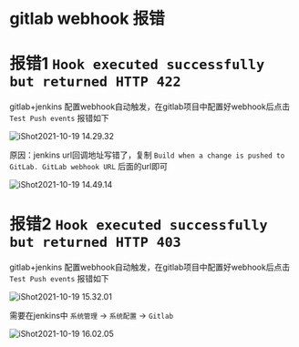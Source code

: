 # gitlab webhook 报错 

# 报错1 `Hook executed successfully but returned HTTP 422`



gitlab+jenkins 配置webhook自动触发，在gitlab项目中配置好webhook后点击 `Test Push events` 报错如下

![iShot2021-10-19 14.29.32](https://gitea.pptfz.cn/pptfz/picgo-images/raw/branch/master/img/iShot2021-10-19%2014.29.32.png)



原因：jenkins url回调地址写错了，复制 `Build when a change is pushed to GitLab. GitLab webhook URL` 后面的url即可



![iShot2021-10-19 14.49.14](https://gitea.pptfz.cn/pptfz/picgo-images/raw/branch/master/img/iShot2021-10-19%2014.49.14.png)





# 报错2 `Hook executed successfully but returned HTTP 403`

gitlab+jenkins 配置webhook自动触发，在gitlab项目中配置好webhook后点击 `Test Push events` 报错如下

![iShot2021-10-19 15.32.01](https://gitea.pptfz.cn/pptfz/picgo-images/raw/branch/master/img/iShot2021-10-19%2015.32.01.png)





需要在jenkins中 `系统管理` -> `系统配置` -> `Gitlab` 

![iShot2021-10-19 16.02.05](https://gitea.pptfz.cn/pptfz/picgo-images/raw/branch/master/img/iShot2021-10-19%2016.02.05.png)












